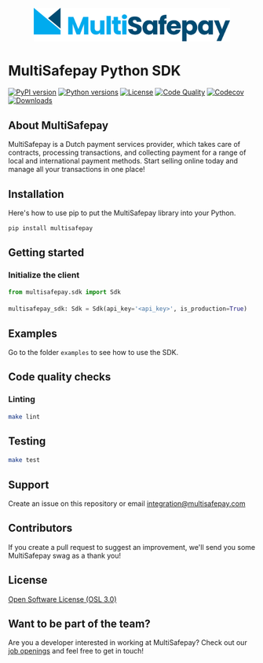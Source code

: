 <p align="center">
    <img src="https://raw.githubusercontent.com/MultiSafepay/MultiSafepay-logos/master/MultiSafepay-logo-color.svg" width="400px" position="center">
</p>

# MultiSafepay Python SDK
[![PyPI version](https://img.shields.io/pypi/v/multisafepay?style=for-the-badge)](https://pypi.org/project/multisafepay/)
[![Python versions](https://img.shields.io/pypi/pyversions/multisafepay?style=for-the-badge)](https://pypi.org/project/multisafepay/)
[![License](https://img.shields.io/github/license/multisafepay/python-sdk?style=for-the-badge)](https://github.com/MultiSafepay/python-sdk/blob/master/LICENSE)
[![Code Quality](https://img.shields.io/github/actions/workflow/status/multisafepay/python-sdk/code-quality.yaml?style=for-the-badge)](https://github.com/MultiSafepay/python-sdk/actions/workflows/code-quality.yaml)
[![Codecov](https://img.shields.io/codecov/c/github/multisafepay/python-sdk?style=for-the-badge)](https://app.codecov.io/gh/MultiSafepay/python-sdk)
[![Downloads](https://img.shields.io/badge/dynamic/json?color=brightgreen&label=downloads&query=total_downloads&url=https%3A%2F%2Fpepy.tech%2Fapi%2Fprojects%2Fmultisafepay&style=for-the-badge)](https://pepy.tech/project/multisafepay)


## About MultiSafepay

MultiSafepay is a Dutch payment services provider, which takes care of contracts, processing transactions, and
collecting payment for a range of local and international payment methods. Start selling online today and manage all
your transactions in one place!

## Installation

Here's how to use pip to put the MultiSafepay library into your Python.

```bash
pip install multisafepay
```

## Getting started

### Initialize the client

```python
from multisafepay.sdk import Sdk

multisafepay_sdk: Sdk = Sdk(api_key='<api_key>', is_production=True)
```

## Examples

Go to the folder `examples` to see how to use the SDK.

## Code quality checks

### Linting

```bash
make lint
```

## Testing

```bash
make test
```

## Support

Create an issue on this repository or email <a href="mailto:integration@multisafepay.com">
integration@multisafepay.com</a>

## Contributors

If you create a pull request to suggest an improvement, we'll send you some MultiSafepay swag as a thank you!

## License

[Open Software License (OSL 3.0)](https://github.com/MultiSafepay/php-sdk/blob/master/LICENSE.md)

## Want to be part of the team?

Are you a developer interested in working at MultiSafepay? Check out
our [job openings](https://www.multisafepay.com/careers/#jobopenings) and feel free to get in touch!